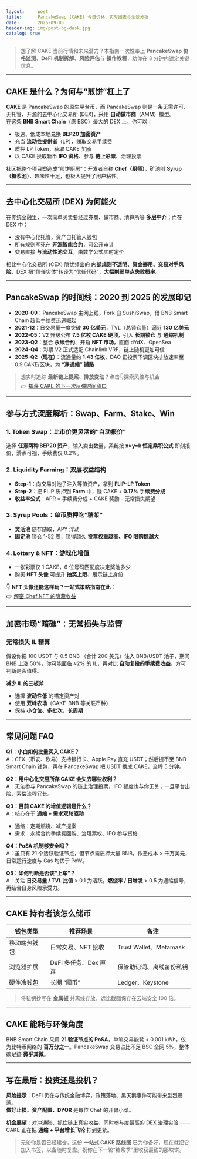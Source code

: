 ```yaml
---
layout:     post
title:      PancakeSwap (CAKE) 今日价格、实时图表与全景分析
date:       2025-09-05
header-img: img/post-bg-desk.jpg
catalog: true
---
```


> 想了解 CAKE 当前行情和未来潜力？本指南一次性奉上 **PancakeSwap 价格监测**、**DeFi 机制拆解**、**风险评估**与 **操作教程**，助你在 3 分钟内锁定关键信息。

---

## CAKE 是什么？为何与“煎饼”杠上了

**CAKE** 是 PancakeSwap 的原生平台币，而 PancakeSwap 则是一条无需许可、无托管、开源的去中心化交易所 (DEX)，采用 **自动做市商**（AMM）模型。  
在这条 **BNB Smart Chain**（原 BSC）最大的 DEX 上，你可以：

- 极速、低成本地兑换 **BEP20 加密资产**  
- 充当 **流动性提供者**（LP），赚取交易手续费  
- 质押 LP Token，获取 CAKE 奖励  
- 以 CAKE 换取新币 **IFO 资格**、参与 **链上彩票**、治理投票

社区把整个项目塑造成“煎饼厨房”：开发者自称 **Chef（厨师）**，矿池叫 **Syrup（糖浆池）**，趣味性十足，也极大提升了用户粘性。

---

## 去中心化交易所 (DEX) 为何能火

在传统金融里，一次简单买卖要经过券商、做市商、清算所等 **多层中介**；而在 DEX 中：

- 没有中心化托管，资产自托管入钱包  
- 所有规则写死在 **开源智能合约**，可公开审计  
- 交易直接 **与流动性池交互**，由数学公式实时定价

相比中心化交易所 (CEX) 隐忧频出的 **内部规则不透明、资金挪用、交易对手风险**，DEX 把“信任实体”转译为“信任代码”，**大幅削弱单点失败概率**。

---

## PancakeSwap 的时间线：2020 到 2025 的发展印记

- **2020-09**：PancakeSwap 主网上线，Fork 自 SushiSwap，借 BNB Smart Chain 超低手续费迅速崛起  
- **2021-12**：日交易量一度突破 **30 亿美元**，TVL（总锁仓量）逼近 **130 亿美元**  
- **2022-05**：V2 升级公布 **7.5 亿枚 CAKE 硬顶**，引入 **长期锁仓** 与 **通缩机制**  
- **2023-Q2**：整合 **永续合约**、开启 **NFT 市场**，直面 dYdX、OpenSea  
- **2024-Q4**：彩票 V2 正式适配 Chainlink VRF，链上随机更加可信  
- **2025-Q2（现在）**：流通量约 **1.43 亿枚**，DAO 正投票下调区块排放速率至 0.9 CAKE/区块，为 **“净通缩” 铺路**

> 想实时追踪 **最新链上提案、排放变动**？点击👇探索风控与机会  
👉 [捕获 CAKE 的下一次反弹时间窗口](https://okxdog.com/)

---

## 参与方式深度解析：Swap、Farm、Stake、Win

### 1. Token Swap：比市价更灵活的“自动报价”
选择 **任意两种 BEP20 资产**，输入卖出数量，系统按 **x×y=k 恒定乘积公式** 即刻报价，滑点可视，手续费仅 0.2%。

### 2. Liquidity Farming：双层收益结构
- **Step-1**：向交易对池子注入等值资产，拿到 **FLIP-LP Token**  
- **Step-2**：把 FLIP 质押到 **Farm** 中，赚 CAKE + **0.17% 手续费分成**  
- **收益率公式**：APR = 手续费分成 + CAKE 奖励 - 无常损失期望

### 3. Syrup Pools：单币质押吃“糖浆”
- **灵活池** 随存随取，APY 浮动  
- **固定池** 锁仓 1-52 周，锁得越久 **投票权重越高、IFO 限购额越大**

### 4. Lottery & NFT：游戏化增值
- 一张彩票仅 1 CAKE，6 位号码匹配度决定奖池多少  
- 购买 **NFT 头像** 可提升 **抽奖上限**、展示链上身份

👇 **NFT 头像还能这样玩？一站式策略指南在此**：  
👉 [解密 Chef NFT 的隐藏收益](https://okxdog.com/)

---

## 加密市场“暗礁”：无常损失与监管

### 无常损失 IL 精算
假设你把 100 USDT 与 0.5 BNB （合计 200 美元）注入 BNB/USDT 池子，期间 BNB 上涨 50%，你可能面临 ≈2% 的 IL，再对比 **自动复投的手续费收益**，方可判断是否值得。

**减少 IL 的三板斧**  
- 选择 **波动性低** 的锚定资产对  
- 使用 **双峰农场**（CAKE-BNB 等关联币种）  
- 保持 **小仓位、多批次、长周期**

---

## 常见问题 FAQ

**Q1：小白如何批量买入 CAKE？**  
A：CEX（币安、欧易）支持银行卡、Apple Pay 直充 USDT；然后提币至 BNB Smart Chain 钱包，再在 PancakeSwap 把 USDT 换成 CAKE，全程 5 分钟。

**Q2：用中心化交易所存 CAKE 会失去哪些权利？**  
A：无法参与 PancakeSwap 的链上治理投票，IFO 额度也与你无关；一旦平台出险，索偿流程冗长。

**Q3：目前 CAKE 的增值逻辑是什么？**  
A：核心在于 **通缩 + 需求双轮驱动**  
- 通缩：定期燃烧、减产提案  
- 需求：永续合约手续费回购、治理票权、IFO 参与资格

**Q4：PoSA 机制够安全吗？**  
A：虽只有 21 个活跃验证节点，但节点需质押大量 BNB，作恶成本 > 千万美元，日常运行速度与 Gas 均优于 PoW。

**Q5：如何判断是否该“上车”？**  
A：关注 **日交易量 / TVL 比值** > 0.1 为活跃，**燃烧率 / 日增发** > 0.5 为通缩信号，再结合自身风险承受力。

---

## CAKE 持有者该怎么储币

| 钱包类型     | 推荐场景                    | 备注                       |
|--------------|-----------------------------|----------------------------|
| 移动端热钱包 | 日常交易、NFT 接收          | Trust Wallet、Metamask   |
| 浏览器扩展   | DeFi 多任务、Dex 直连       | 保管助记词、离线备份私钥   |
| 硬件冷钱包   | 长期 “囤币”                 | Ledger、Keystone          |

> 将私钥抄写在 **金属板** 并离线存放，远比截图保存在云端安全 100 倍。

---

## CAKE 能耗与环保角度

BNB Smart Chain 采用 **21 验证节点的 PoSA**，单笔交易能耗 < 0.001 kWh，仅为比特币网络的 **百万分之一**。PancakeSwap 交易占比不足 BSC 全网 5%，整体碳足迹 **微乎其微**。

---

## 写在最后：投资还是投机？

**风险提示**：DeFi 仍在与传统金融博弈，政策落地、黑天鹅事件可能带来剧烈震荡。  
**做好止损、资产配置、DYOR** 是每位 Chef 的开胃小菜。

**机会展望**：对冲通胀、抓住链上真实收益、同时参与度最高的 DEX 治理实验 —— CAKE 正在把 **通缩 + 平台增长飞轮** 拧到更紧。

> 无论你是否已经建仓，这份 **一站式 CAKE 路线图** 已为你备好，现在就把它加入书签，以备随时复盘。祝你在下一轮“糖浆季”里收获最甜的那块饼。